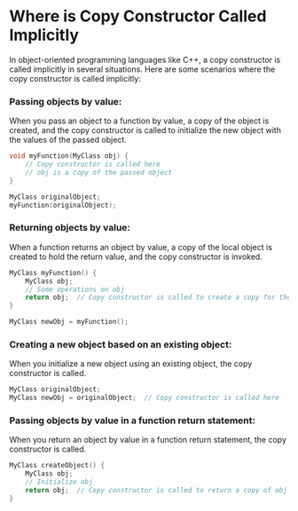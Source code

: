 # Where is Copy Constructor Called Implicitly

In object-oriented programming languages like C++, a copy constructor is called implicitly in several situations. Here are some scenarios where the copy constructor is called implicitly:

### Passing objects by value:

When you pass an object to a function by value, a copy of the object is created, and the copy constructor is called to initialize the new object with the values of the passed object.

```cpp
void myFunction(MyClass obj) {
    // Copy constructor is called here
    // obj is a copy of the passed object
}

MyClass originalObject;
myFunction(originalObject);
```

###  Returning objects by value:

When a function returns an object by value, a copy of the local object is created to hold the return value, and the copy constructor is invoked.

```cpp
MyClass myFunction() {
    MyClass obj;
    // Some operations on obj
    return obj;  // Copy constructor is called to create a copy for the return value
}

MyClass newObj = myFunction();
```

### Creating a new object based on an existing object:

When you initialize a new object using an existing object, the copy constructor is called.

```cpp
MyClass originalObject;
MyClass newObj = originalObject;  // Copy constructor is called here
```

### Passing objects by value in a function return statement:

When you return an object by value in a function return statement, the copy constructor is called.

```cpp
MyClass createObject() {
    MyClass obj;
    // Initialize obj
    return obj;  // Copy constructor is called to return a copy of obj
}
```

